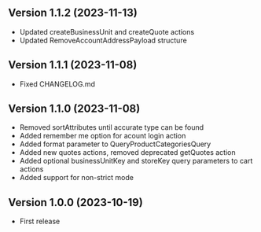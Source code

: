 
## Version 1.1.2 (2023-11-13)


* Updated createBusinessUnit and createQuote actions
* Updated RemoveAccountAddressPayload structure

## Version 1.1.1 (2023-11-08)


* Fixed CHANGELOG.md

## Version 1.1.0 (2023-11-08)

* Removed sortAttributes until accurate type can be found
* Added remember me option for acount login action
* Added format parameter to QueryProductCategoriesQuery
* Added new quotes actions, removed deprecated getQuotes action
* Added optional businessUnitKey and storeKey query parameters to cart actions
* Added support for non-strict mode

## Version 1.0.0 (2023-10-19)


* First release
